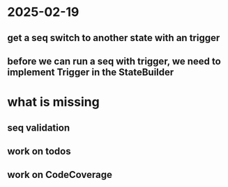 ﻿# 2025-02-19
## get a seq switch to another state with an trigger
## before we can run a seq with trigger, we need to implement Trigger in the StateBuilder


# what is missing
## seq validation

## work on todos
## work on CodeCoverage